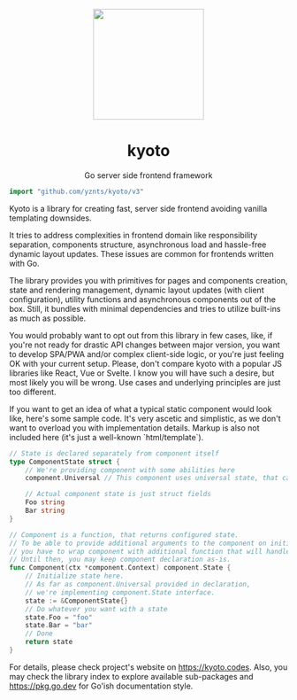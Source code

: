 
<p align="center">
    <img width="200" src="logo.svg" />
</p>

<h1 align="center">kyoto</h1>

<p align="center">
    Go server side frontend framework
</p>

```go
import "github.com/yznts/kyoto/v3"
```

Kyoto is a library for creating fast, server side frontend avoiding vanilla templating downsides.

It tries to address complexities in frontend domain like responsibility separation, components structure, asynchronous load and hassle\-free dynamic layout updates. These issues are common for frontends written with Go.

The library provides you with primitives for pages and components creation, state and rendering management, dynamic layout updates \(with client configuration\), utility functions and asynchronous components out of the box. Still, it bundles with minimal dependencies and tries to utilize built\-ins as much as possible.

You would probably want to opt out from this library in few cases, like, if you're not ready for drastic API changes between major version, you want to develop SPA/PWA and/or complex client\-side logic, or you're just feeling OK with your current setup. Please, don't compare kyoto with a popular JS libraries like React, Vue or Svelte. I know you will have such a desire, but most likely you will be wrong. Use cases and underlying principles are just too different.

If you want to get an idea of what a typical static component would look like, here's some sample code. It's very ascetic and simplistic, as we don't want to overload you with implementation details. Markup is also not included here \(it's just a well\-known \`html/template\`\).

```go
// State is declared separately from component itself
type ComponentState struct {
	// We're providing component with some abilities here
	component.Universal // This component uses universal state, that can be (un)marshalled with both server and client

	// Actual component state is just struct fields
	Foo string
	Bar string
}

// Component is a function, that returns configured state.
// To be able to provide additional arguments to the component on initialization,
// you have to wrap component with additional function that will handle args and return actual component.
// Until then, you may keep component declaration as-is.
func Component(ctx *component.Context) component.State {
	// Initialize state here.
	// As far as component.Universal provided in declaration,
	// we're implementing component.State interface.
	state := &ComponentState{}
	// Do whatever you want with a state
	state.Foo = "foo"
	state.Bar = "bar"
	// Done
	return state
}
```

For details, please check project's website on https://kyoto.codes. Also, you may check the library index to explore available sub\-packages and https://pkg.go.dev for Go'ish documentation style.
